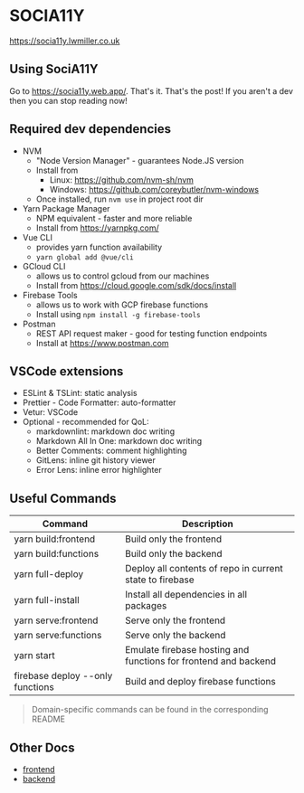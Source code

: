 # SOCIA11Y

<https://socia11y.lwmiller.co.uk>

## Using SociA11Y

Go to <https://socia11y.web.app/>. That's it. That's the post! If you aren't a dev then you can stop
reading now!

## Required dev dependencies

- NVM
  - "Node Version Manager" - guarantees Node.JS version
  - Install from
    - Linux: <https://github.com/nvm-sh/nvm>
    - Windows: <https://github.com/coreybutler/nvm-windows>
  - Once installed, run `nvm use` in project root dir
- Yarn Package Manager
  - NPM equivalent - faster and more reliable
  - Install from <https://yarnpkg.com/>
- Vue CLI
  - provides yarn function availability
  - `yarn global add @vue/cli`
- GCloud CLI
  - allows us to control gcloud from our machines
  - Install from <https://cloud.google.com/sdk/docs/install>
- Firebase Tools
  - allows us to work with GCP firebase functions
  - Install using `npm install -g firebase-tools`
- Postman
  - REST API request maker - good for testing function endpoints
  - Install at <https://www.postman.com>

## VSCode extensions

- ESLint & TSLint: static analysis
- Prettier - Code Formatter: auto-formatter
- Vetur: VSCode
- Optional - recommended for QoL:
  - markdownlint: markdown doc writing
  - Markdown All In One: markdown doc writing
  - Better Comments: comment highlighting
  - GitLens: inline git history viewer
  - Error Lens: inline error highlighter

## Useful Commands

| Command                          | Description                                                     |
| -------------------------------- | --------------------------------------------------------------- |
| yarn build:frontend              | Build only the frontend                                         |
| yarn build:functions             | Build only the backend                                          |
| yarn full-deploy                 | Deploy all contents of repo in current state to firebase        |
| yarn full-install                | Install all dependencies in all packages                        |
| yarn serve:frontend              | Serve only the frontend                                         |
| yarn serve:functions             | Serve only the backend                                          |
| yarn start                       | Emulate firebase hosting and functions for frontend and backend |
| firebase deploy --only functions | Build and deploy firebase functions                             |

> Domain-specific commands can be found in the corresponding README

## Other Docs

- [frontend](./frontend/README.md)
- [backend](./functions/README.md)
